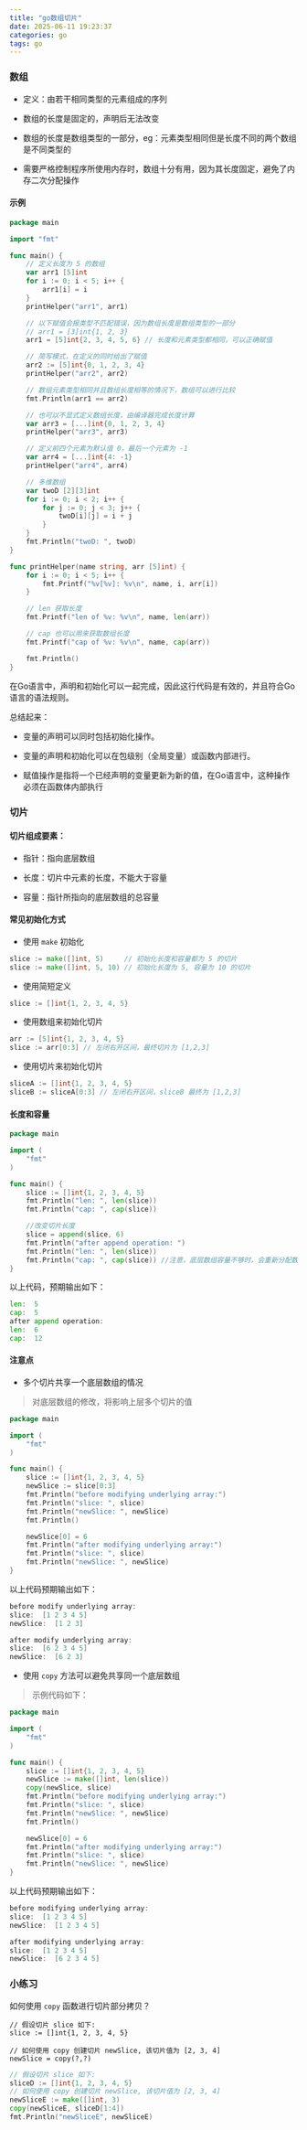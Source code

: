 ```yaml
---
title: "go数组切片"
date: 2025-06-11 19:23:37
categories: go
tags: go
---
```


### **数组**

- 定义：由若干相同类型的元素组成的序列

- 数组的长度是固定的，声明后无法改变

- 数组的长度是数组类型的一部分，eg：元素类型相同但是长度不同的两个数组是不同类型的

- 需要严格控制程序所使用内存时，数组十分有用，因为其长度固定，避免了内存二次分配操作

#### **示例**

``` go
package main

import "fmt"

func main() {
    // 定义长度为 5 的数组
    var arr1 [5]int
    for i := 0; i < 5; i++ {
        arr1[i] = i
    }
    printHelper("arr1", arr1)

    // 以下赋值会报类型不匹配错误，因为数组长度是数组类型的一部分
    // arr1 = [3]int{1, 2, 3}
    arr1 = [5]int{2, 3, 4, 5, 6} // 长度和元素类型都相同，可以正确赋值

    // 简写模式，在定义的同时给出了赋值
    arr2 := [5]int{0, 1, 2, 3, 4}
    printHelper("arr2", arr2)

    // 数组元素类型相同并且数组长度相等的情况下，数组可以进行比较
    fmt.Println(arr1 == arr2)

    // 也可以不显式定义数组长度，由编译器完成长度计算
    var arr3 = [...]int{0, 1, 2, 3, 4}
    printHelper("arr3", arr3)

    // 定义前四个元素为默认值 0，最后一个元素为 -1
    var arr4 = [...]int{4: -1}
    printHelper("arr4", arr4)

    // 多维数组
    var twoD [2][3]int
    for i := 0; i < 2; i++ {
        for j := 0; j < 3; j++ {
            twoD[i][j] = i + j
        }
    }
    fmt.Println("twoD: ", twoD)
}

func printHelper(name string, arr [5]int) {
    for i := 0; i < 5; i++ {
        fmt.Printf("%v[%v]: %v\n", name, i, arr[i])
    }

    // len 获取长度
    fmt.Printf("len of %v: %v\n", name, len(arr))

    // cap 也可以用来获取数组长度
    fmt.Printf("cap of %v: %v\n", name, cap(arr))

    fmt.Println()
}
```

在Go语言中，声明和初始化可以一起完成，因此这行代码是有效的，并且符合Go语言的语法规则。

总结起来：

- 变量的声明可以同时包括初始化操作。

- 变量的声明和初始化可以在包级别（全局变量）或函数内部进行。

- 赋值操作是指将一个已经声明的变量更新为新的值，在Go语言中，这种操作必须在函数体内部执行

### 切片

#### **切片组成要素：**

- 指针：指向底层数组

- 长度：切片中元素的长度，不能大于容量

- 容量：指针所指向的底层数组的总容量

#### **常见初始化方式**

- 使用 `make` 初始化

``` go
slice := make([]int, 5)     // 初始化长度和容量都为 5 的切片
slice := make([]int, 5, 10) // 初始化长度为 5, 容量为 10 的切片
```

- 使用简短定义

``` go
slice := []int{1, 2, 3, 4, 5}
```

- 使用数组来初始化切片

``` go
arr := [5]int{1, 2, 3, 4, 5}
slice := arr[0:3] // 左闭右开区间，最终切片为 [1,2,3]
```

- 使用切片来初始化切片

``` go
sliceA := []int{1, 2, 3, 4, 5}
sliceB := sliceA[0:3] // 左闭右开区间，sliceB 最终为 [1,2,3]
```

#### **长度和容量**

``` go
package main

import (
    "fmt"
)

func main() {
    slice := []int{1, 2, 3, 4, 5}
    fmt.Println("len: ", len(slice))
    fmt.Println("cap: ", cap(slice))

    //改变切片长度
    slice = append(slice, 6)
    fmt.Println("after append operation: ")
    fmt.Println("len: ", len(slice))
    fmt.Println("cap: ", cap(slice)) //注意，底层数组容量不够时，会重新分配数组空间，通常为两倍
}
```

以上代码，预期输出如下：

``` go
len:  5
cap:  5
after append operation:
len:  6
cap:  12
```

#### **注意点**

- 多个切片共享一个底层数组的情况

> 对底层数组的修改，将影响上层多个切片的值

``` go
package main

import (
    "fmt"
)

func main() {
    slice := []int{1, 2, 3, 4, 5}
    newSlice := slice[0:3]
    fmt.Println("before modifying underlying array:")
    fmt.Println("slice: ", slice)
    fmt.Println("newSlice: ", newSlice)
    fmt.Println()

    newSlice[0] = 6
    fmt.Println("after modifying underlying array:")
    fmt.Println("slice: ", slice)
    fmt.Println("newSlice: ", newSlice)
}
```

以上代码预期输出如下：

``` go
before modify underlying array:
slice:  [1 2 3 4 5]
newSlice:  [1 2 3]

after modify underlying array:
slice:  [6 2 3 4 5]
newSlice:  [6 2 3]
```

- 使用 `copy` 方法可以避免共享同一个底层数组

> 示例代码如下：

``` go
package main

import (
    "fmt"
)

func main() {
    slice := []int{1, 2, 3, 4, 5}
    newSlice := make([]int, len(slice))
    copy(newSlice, slice)
    fmt.Println("before modifying underlying array:")
    fmt.Println("slice: ", slice)
    fmt.Println("newSlice: ", newSlice)
    fmt.Println()

    newSlice[0] = 6
    fmt.Println("after modifying underlying array:")
    fmt.Println("slice: ", slice)
    fmt.Println("newSlice: ", newSlice)
}
```

以上代码预期输出如下：

``` go
before modifying underlying array:
slice:  [1 2 3 4 5]
newSlice:  [1 2 3 4 5]

after modifying underlying array:
slice:  [1 2 3 4 5]
newSlice:  [6 2 3 4 5]
```

### **小练习**

如何使用 `copy` 函数进行切片部分拷贝？

    // 假设切片 slice 如下:
    slice := []int{1, 2, 3, 4, 5}

    // 如何使用 copy 创建切片 newSlice, 该切片值为 [2, 3, 4]
    newSlice = copy(?,?)

``` go
// 假设切片 slice 如下:
sliceD := []int{1, 2, 3, 4, 5}
// 如何使用 copy 创建切片 newSlice, 该切片值为 [2, 3, 4]
newSliceE := make([]int, 3)
copy(newSliceE, sliceD[1:4])
fmt.Println("newSliceE", newSliceE)
```
